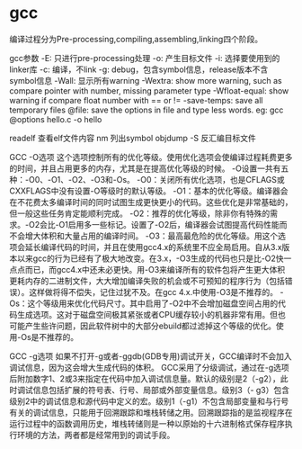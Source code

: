 gcc
========================

编译过程分为Pre-processing,compiling,assembling,linking四个阶段。

gcc参数
-E: 只进行pre-processing处理
-o: 产生目标文件
-i: 选择要使用到的linker库
-c: 编译，不link
-g: debug，包含symbol信息，release版本不含symbol信息
-Wall: 显示所有warning
-Wextra: show more warning, such as compare pointer with number, missing parameter type
-Wfloat-equal: show warning if compare float number with == or !=
-save-temps: save all temporary files
@file: save the options in file and type less words. eg: gcc @options hello.c -o hello

readelf
     查看elf文件内容
nm 
     列出symbol
objdump -S
     反汇编目标文件

GCC -O选项
这个选项控制所有的优化等级。使用优化选项会使编译过程耗费更多的时间，并且占用更多的内存，尤其是在提高优化等级的时候。 
-O设置一共有五种：-O0、-O1、-O2、-O3和-Os。
-O0：关闭所有优化选项，也是CFLAGS或CXXFLAGS中没有设置-O等级时的默认等级。 
-O1：基本的优化等级。编译器会在不花费太多编译时间的同时试图生成更快更小的代码。这些优化是非常基础的，但一般这些任务肯定能顺利完成。 
-O2：推荐的优化等级，除非你有特殊的需求。-O2会比-O1启用多一些标记。设置了-O2后，编译器会试图提高代码性能而不会增大体积和大量占用的编译时间。 
-O3：最高最危险的优化等级。用这个选项会延长编译代码的时间，并且在使用gcc4.x的系统里不应全局启用。自从3.x版本以来gcc的行为已经有了极大地改变。在3.x，-O3生成的代码也只是比-O2快一点点而已，而gcc4.x中还未必更快。用-O3来编译所有的软件包将产生更大体积更耗内存的二进制文件，大大增加编译失败的机会或不可预知的程序行为（包括错误）。这样做将得不偿失，记住过犹不及。在gcc 4.x.中使用-O3是不推荐的。 
-Os：这个等级用来优化代码尺寸。其中启用了-O2中不会增加磁盘空间占用的代码生成选项。这对于磁盘空间极其紧张或者CPU缓存较小的机器非常有用。但也可能产生些许问题，因此软件树中的大部分ebuild都过滤掉这个等级的优化。使用-Os是不推荐的。

GCC -g选项
如果不打开-g或者-ggdb(GDB专用)调试开关，GCC编译时不会加入调试信息，因为这会增大生成代码的体积。
GCC采用了分级调试，通过在-g选项后附加数字1、2或3来指定在代码中加入调试信息量。默认的级别是2（-g2），此时调试信息包括扩展的符号表、行号、局部或外部变量信息。级别3（- g3）包含级别2中的调试信息和源代码中定义的宏。级别1（-g1）不包含局部变量和与行号有关的调试信息，只能用于回溯跟踪和堆栈转储之用。回溯跟踪指的是监视程序在运行过程中的函数调用历史，堆栈转储则是一种以原始的十六进制格式保存程序执行环境的方法，两者都是经常用到的调试手段。


 



